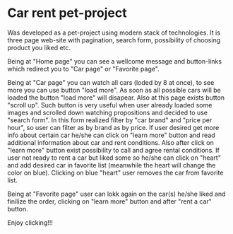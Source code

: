 # Car rent pet-project

Was developed as a pet-project using modern stack of technologies. It is three page web-site with pagination, search form, possibility of choosing product you liked etc. 

Being at "Home page" you can see a wellcome message and button-links which redirect you to "Car page" or "Favorite page". 

Being at "Car page" you can watch all cars (loded by 8 at once), to see more you can use button "load more". As soon as all possible cars will be loaded the button "load more" will disapear. Also at this page exists button "scroll up". Such button is very useful when user already loaded some images and scrolled down watching propositions and decided to use "search form". In this form realized filter by "car brand" and "price per hour", so user can filter as by brand as by price. If user desired get more info about certain car he/she can click on "learn more" button and read additional information about car and rent conditions. Also after click on "learn more" button exist possibility to call and agree rental conditions.
If user not ready to rent a car but liked some so he/she can click on "heart" and add desired car in favorite list (meanwhile the heart will change the color on blue). Clicking on blue "heart" user removes the car from favorite list.

Being at "Favorite page" user can lokk again on the car(s) he/she liked and finilize the order, clicking on "learn more" button and after "rent a car" button.

Enjoy clicking!!!


